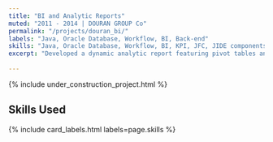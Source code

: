 ```yaml
---
title: "BI and Analytic Reports"
muted: "2011 - 2014 | DOURAN GROUP Co"
permalink: "/projects/douran_bi/"
labels: "Java, Oracle Database, Workflow, BI, Back-end"
skills: "Java, Oracle Database, Workflow, BI, KPI, JFC, JIDE components, JFC Charts, Jasper Report, Agile, Back-end, -Default"
excerpt: "Developed a dynamic analytic report featuring pivot tables and various chart types. Users can effortlessly drag and drop business entity fields into pivot areas to witness instant calculations."
 
---
```


{% include under_construction_project.html %}

## Skills Used

{% include card_labels.html labels=page.skills %}